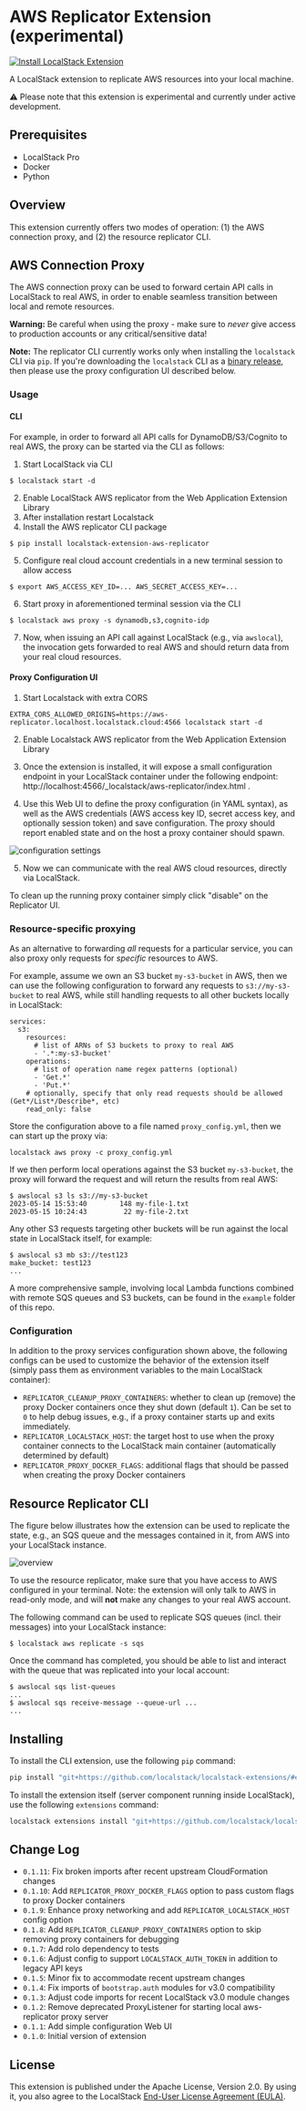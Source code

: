 AWS Replicator Extension (experimental)
========================================
[![Install LocalStack Extension](https://localstack.cloud/gh/extension-badge.svg)](https://app.localstack.cloud/extensions/remote?url=git+https://github.com/localstack/localstack-extensions/#egg=localstack-extension-aws-replicator&subdirectory=aws-replicator)

A LocalStack extension to replicate AWS resources into your local machine.

⚠️ Please note that this extension is experimental and currently under active development.

## Prerequisites

* LocalStack Pro
* Docker
* Python

## Overview

This extension currently offers two modes of operation: (1) the AWS connection proxy, and (2) the resource replicator CLI.

## AWS Connection Proxy

The AWS connection proxy can be used to forward certain API calls in LocalStack to real AWS, in order to enable seamless transition between local and remote resources.

**Warning:** Be careful when using the proxy - make sure to _never_ give access to production accounts or any critical/sensitive data!

**Note:** The replicator CLI currently works only when installing the `localstack` CLI via `pip`. If you're downloading the `localstack` CLI as a [binary release](https://docs.localstack.cloud/getting-started/installation/#localstack-cli), then please use the proxy configuration UI described below.

### Usage

#### CLI
For example, in order to forward all API calls for DynamoDB/S3/Cognito to real AWS, the proxy can be started via the CLI as follows:

1. Start LocalStack via CLI
```
$ localstack start -d
```
2. Enable LocalStack AWS replicator from the Web Application Extension Library
3. After installation restart Localstack
4. Install the AWS replicator CLI package
```
$ pip install localstack-extension-aws-replicator
```
5. Configure real cloud account credentials in a new terminal session to allow access
```
$ export AWS_ACCESS_KEY_ID=... AWS_SECRET_ACCESS_KEY=...
```
6. Start proxy in aforementioned terminal session via the CLI
```
$ localstack aws proxy -s dynamodb,s3,cognito-idp
```
7. Now, when issuing an API call against LocalStack (e.g., via `awslocal`), the invocation gets forwarded to real AWS and should return data from your real cloud resources.

#### Proxy Configuration UI

1. Start Localstack with extra CORS
```
EXTRA_CORS_ALLOWED_ORIGINS=https://aws-replicator.localhost.localstack.cloud:4566 localstack start -d
```

2. Enable Localstack AWS replicator from the Web Application Extension Library

3. Once the extension is installed, it will expose a small configuration endpoint in your LocalStack container under the following endpoint: http://localhost:4566/_localstack/aws-replicator/index.html . 

4. Use this Web UI to define the proxy configuration (in YAML syntax), as well as the AWS credentials (AWS access key ID, secret access key, and optionally session token) and save configuration. The proxy should report enabled state and on the host a proxy container should spawn.

![configuration settings](etc/proxy-settings.png)

5. Now we can communicate with the real AWS cloud resources, directly via LocalStack.

To clean up the running proxy container simply click "disable" on the Replicator UI.

### Resource-specific proxying

As an alternative to forwarding _all_ requests for a particular service, you can also proxy only requests for _specific_ resources to AWS.

For example, assume we own an S3 bucket `my-s3-bucket` in AWS, then we can use the following configuration to forward any requests to `s3://my-s3-bucket` to real AWS, while still handling requests to all other buckets locally in LocalStack:
```
services:
  s3:
    resources:
      # list of ARNs of S3 buckets to proxy to real AWS
      - '.*:my-s3-bucket'
    operations:
      # list of operation name regex patterns (optional)
      - 'Get.*'
      - 'Put.*'
    # optionally, specify that only read requests should be allowed (Get*/List*/Describe*, etc)
    read_only: false
```

Store the configuration above to a file named `proxy_config.yml`, then we can start up the proxy via:
```
localstack aws proxy -c proxy_config.yml
```

If we then perform local operations against the S3 bucket `my-s3-bucket`, the proxy will forward the request and will return the results from real AWS:
```
$ awslocal s3 ls s3://my-s3-bucket
2023-05-14 15:53:40        148 my-file-1.txt
2023-05-15 10:24:43         22 my-file-2.txt
```

Any other S3 requests targeting other buckets will be run against the local state in LocalStack itself, for example:
```
$ awslocal s3 mb s3://test123
make_bucket: test123
...
```

A more comprehensive sample, involving local Lambda functions combined with remote SQS queues and S3 buckets, can be found in the `example` folder of this repo.

### Configuration

In addition to the proxy services configuration shown above, the following configs can be used to customize the behavior of the extension itself (simply pass them as environment variables to the main LocalStack container):
* `REPLICATOR_CLEANUP_PROXY_CONTAINERS`: whether to clean up (remove) the proxy Docker containers once they shut down (default `1`). Can be set to `0` to help debug issues, e.g., if a proxy container starts up and exits immediately.
* `REPLICATOR_LOCALSTACK_HOST`: the target host to use when the proxy container connects to the LocalStack main container (automatically determined by default)
* `REPLICATOR_PROXY_DOCKER_FLAGS`: additional flags that should be passed when creating the proxy Docker containers

## Resource Replicator CLI

The figure below illustrates how the extension can be used to replicate the state, e.g., an SQS queue and the messages contained in it, from AWS into your LocalStack instance.

![overview](etc/aws-replicate-overview.png)

To use the resource replicator, make sure that you have access to AWS configured in your terminal. Note: the extension will only talk to AWS in read-only mode, and will **not** make any changes to your real AWS account.

The following command can be used to replicate SQS queues (incl. their messages) into your LocalStack instance:
```
$ localstack aws replicate -s sqs
```

Once the command has completed, you should be able to list and interact with the queue that was replicated into your local account:
```
$ awslocal sqs list-queues
...
$ awslocal sqs receive-message --queue-url ...
...
```

## Installing

To install the CLI extension, use the following `pip` command:
```bash
pip install "git+https://github.com/localstack/localstack-extensions/#egg=localstack-extension-aws-replicator&subdirectory=aws-replicator"
```

To install the extension itself (server component running inside LocalStack), use the following `extensions` command:
```bash
localstack extensions install "git+https://github.com/localstack/localstack-extensions/#egg=localstack-extension-aws-replicator&subdirectory=aws-replicator"
```

## Change Log

* `0.1.11`: Fix broken imports after recent upstream CloudFormation changes
* `0.1.10`: Add `REPLICATOR_PROXY_DOCKER_FLAGS` option to pass custom flags to proxy Docker containers
* `0.1.9`: Enhance proxy networking and add `REPLICATOR_LOCALSTACK_HOST` config option
* `0.1.8`: Add `REPLICATOR_CLEANUP_PROXY_CONTAINERS` option to skip removing proxy containers for debugging
* `0.1.7`: Add rolo dependency to tests
* `0.1.6`: Adjust config to support `LOCALSTACK_AUTH_TOKEN` in addition to legacy API keys
* `0.1.5`: Minor fix to accommodate recent upstream changes
* `0.1.4`: Fix imports of `bootstrap.auth` modules for v3.0 compatibility
* `0.1.3`: Adjust code imports for recent LocalStack v3.0 module changes
* `0.1.2`: Remove deprecated ProxyListener for starting local aws-replicator proxy server
* `0.1.1`: Add simple configuration Web UI
* `0.1.0`: Initial version of extension

## License

This extension is published under the Apache License, Version 2.0.
By using it, you also agree to the LocalStack [End-User License Agreement (EULA)](https://github.com/localstack/localstack/tree/master/doc/end_user_license_agreement).
